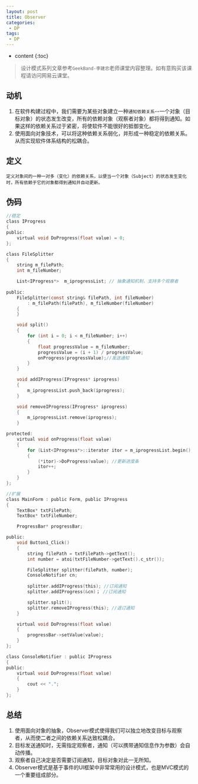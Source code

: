 ```yaml
---
layout: post
title: Observer
categories: 
 - DP
tags:
 - DP
---
```


* content
{:toc}

> 设计模式系列文章参考`GeekBand-李建忠`老师课堂内容整理。如有意购买该课程请访问网易云课堂。

## 动机

1. 在软件构建过程中，我们需要为某些对象建立一种`通知依赖关系`--一个对象（目标对象）的状态发生改变，所有的依赖对象（观察者对象）都将得到通知。如果这样的依赖关系过于紧密，将使软件不能很好的抵御变化。
2. 使用面向对象技术，可以将这种依赖关系弱化，并形成一种稳定的依赖关系。从而实现软件体系结构的松耦合。




## 定义

	定义对象间的一种一对多（变化）的依赖关系，以便当一个对象（Subject）的状态发生变化时，所有依赖于它的对象都得到通知并自动更新。

## 伪码

```c
//稳定
class IProgress
{
public:
	virtual void DoProgress(float value) = 0;
};

class FileSplitter
{
	string m_filePath;
	int m_fileNumber;

	List<IProgress*>  m_iprogressList; // 抽象通知机制，支持多个观察者
	
public:
	FileSplitter(const string& filePath, int fileNumber) 
		: m_filePath(filePath), m_fileNumber(fileNumber)
	{
	}

	void split()
	{
		for (int i = 0; i < m_fileNumber; i++)
		{
			float progressValue = m_fileNumber;
			progressValue = (i + 1) / progressValue;
			onProgress(progressValue);//发送通知
		}
	}

	void addIProgress(IProgress* iprogress)
	{
		m_iprogressList.push_back(iprogress);
	}

	void removeIProgress(IProgress* iprogress)
	{
		m_iprogressList.remove(iprogress);
	}

protected:
	virtual void onProgress(float value)
	{	
		for (List<IProgress*>::iterator itor = m_iprogressList.begin(); itor != m_iprogressList.end(); ++itor)
		{
			(*itor)->DoProgress(value); //更新进度条
			itor++;
		}
	}
};

//扩展
class MainForm : public Form, public IProgress
{
	TextBox* txtFilePath;
	TextBox* txtFileNumber;

	ProgressBar* progressBar;

public:
	void Button1_Click()
	{
		string filePath = txtFilePath->getText();
		int number = atoi(txtFileNumber->getText().c_str());

		FileSplitter splitter(filePath, number);
		ConsoleNotifier cn;
		
		splitter.addIProgress(this); //订阅通知
		splitter.addIProgress(&cn)； //订阅通知

		splitter.split();
		splitter.removeIProgress(this); //退订通知
	}

	virtual void DoProgress(float value)
	{
		progressBar->setValue(value);
	}
};

class ConsoleNotifier : public IProgress 
{
public:
	virtual void DoProgress(float value)
	{
		cout << ".";
	}
};
```

## 总结

1. 使用面向对象的抽象，Observer模式使得我们可以独立地改变目标与观察者，从而使二者之间的依赖关系达致松耦合。
2. 目标发送通知时，无需指定观察者，通知（可以携带通知信息作为参数）会自动传播。
3. 观察者自己决定是否需要订阅通知，目标对象对此一无所知。
4. Observer模式是基于事件的UI框架中非常常用的设计模式，也是MVC模式的一个重要组成部分。

